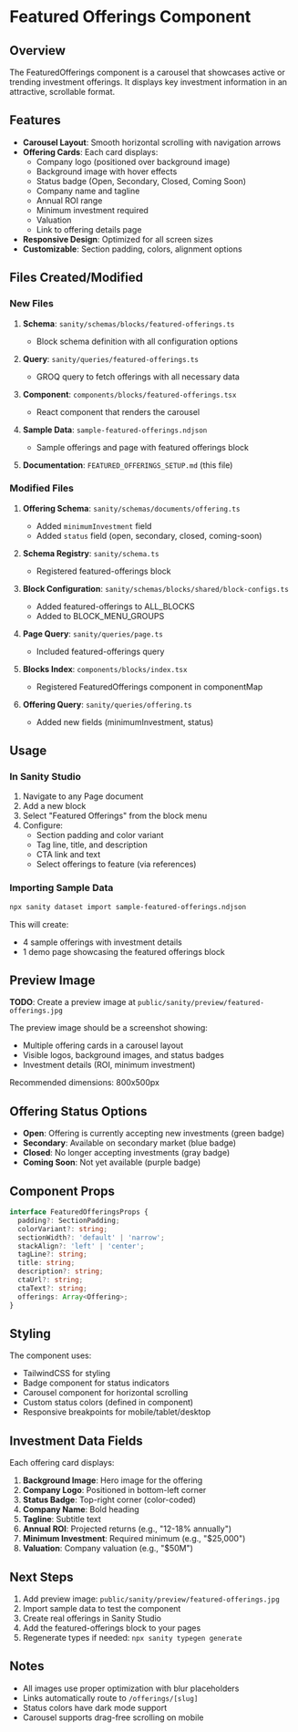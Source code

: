 # Featured Offerings Component

## Overview

The FeaturedOfferings component is a carousel that showcases active or trending investment offerings. It displays key investment information in an attractive, scrollable format.

## Features

- **Carousel Layout**: Smooth horizontal scrolling with navigation arrows
- **Offering Cards**: Each card displays:
  - Company logo (positioned over background image)
  - Background image with hover effects
  - Status badge (Open, Secondary, Closed, Coming Soon)
  - Company name and tagline
  - Annual ROI range
  - Minimum investment required
  - Valuation
  - Link to offering details page
- **Responsive Design**: Optimized for all screen sizes
- **Customizable**: Section padding, colors, alignment options

## Files Created/Modified

### New Files

1. **Schema**: `sanity/schemas/blocks/featured-offerings.ts`
   - Block schema definition with all configuration options

2. **Query**: `sanity/queries/featured-offerings.ts`
   - GROQ query to fetch offerings with all necessary data

3. **Component**: `components/blocks/featured-offerings.tsx`
   - React component that renders the carousel

4. **Sample Data**: `sample-featured-offerings.ndjson`
   - Sample offerings and page with featured offerings block

5. **Documentation**: `FEATURED_OFFERINGS_SETUP.md` (this file)

### Modified Files

1. **Offering Schema**: `sanity/schemas/documents/offering.ts`
   - Added `minimumInvestment` field
   - Added `status` field (open, secondary, closed, coming-soon)

2. **Schema Registry**: `sanity/schema.ts`
   - Registered featured-offerings block

3. **Block Configuration**: `sanity/schemas/blocks/shared/block-configs.ts`
   - Added featured-offerings to ALL_BLOCKS
   - Added to BLOCK_MENU_GROUPS

4. **Page Query**: `sanity/queries/page.ts`
   - Included featured-offerings query

5. **Blocks Index**: `components/blocks/index.tsx`
   - Registered FeaturedOfferings component in componentMap

6. **Offering Query**: `sanity/queries/offering.ts`
   - Added new fields (minimumInvestment, status)

## Usage

### In Sanity Studio

1. Navigate to any Page document
2. Add a new block
3. Select "Featured Offerings" from the block menu
4. Configure:
   - Section padding and color variant
   - Tag line, title, and description
   - CTA link and text
   - Select offerings to feature (via references)

### Importing Sample Data

```bash
npx sanity dataset import sample-featured-offerings.ndjson
```

This will create:

- 4 sample offerings with investment details
- 1 demo page showcasing the featured offerings block

## Preview Image

**TODO**: Create a preview image at `public/sanity/preview/featured-offerings.jpg`

The preview image should be a screenshot showing:

- Multiple offering cards in a carousel layout
- Visible logos, background images, and status badges
- Investment details (ROI, minimum investment)

Recommended dimensions: 800x500px

## Offering Status Options

- **Open**: Offering is currently accepting new investments (green badge)
- **Secondary**: Available on secondary market (blue badge)
- **Closed**: No longer accepting investments (gray badge)
- **Coming Soon**: Not yet available (purple badge)

## Component Props

```typescript
interface FeaturedOfferingsProps {
  padding?: SectionPadding;
  colorVariant?: string;
  sectionWidth?: 'default' | 'narrow';
  stackAlign?: 'left' | 'center';
  tagLine?: string;
  title: string;
  description?: string;
  ctaUrl?: string;
  ctaText?: string;
  offerings: Array<Offering>;
}
```

## Styling

The component uses:

- TailwindCSS for styling
- Badge component for status indicators
- Carousel component for horizontal scrolling
- Custom status colors (defined in component)
- Responsive breakpoints for mobile/tablet/desktop

## Investment Data Fields

Each offering card displays:

1. **Background Image**: Hero image for the offering
2. **Company Logo**: Positioned in bottom-left corner
3. **Status Badge**: Top-right corner (color-coded)
4. **Company Name**: Bold heading
5. **Tagline**: Subtitle text
6. **Annual ROI**: Projected returns (e.g., "12-18% annually")
7. **Minimum Investment**: Required minimum (e.g., "$25,000")
8. **Valuation**: Company valuation (e.g., "$50M")

## Next Steps

1. Add preview image: `public/sanity/preview/featured-offerings.jpg`
2. Import sample data to test the component
3. Create real offerings in Sanity Studio
4. Add the featured-offerings block to your pages
5. Regenerate types if needed: `npx sanity typegen generate`

## Notes

- All images use proper optimization with blur placeholders
- Links automatically route to `/offerings/[slug]`
- Status colors have dark mode support
- Carousel supports drag-free scrolling on mobile
